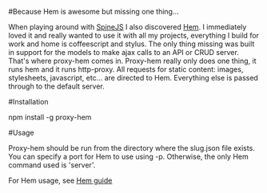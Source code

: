 #Because Hem is awesome but missing one thing...

When playing around with [SpineJS](http://spinejs.com) I also discovered [Hem](https://github.com/maccman/hem).  I immediately loved it and really wanted to use it with all my projects, everything I build for work and home is coffeescript and stylus.  The only thing missing was built in support for the models to make ajax calls to an API or CRUD server.  That's where proxy-hem comes in.  Proxy-hem really only does one thing, it runs hem and it runs http-proxy.  All requests for static content: images, stylesheets, javascript, etc... are directed to Hem.  Everything else is passed through to the default server.

#Installation

npm install -g proxy-hem

#Usage

Proxy-hem should be run from the directory where the slug.json file exists.  You can specify a port for Hem to use using -p.  Otherwise, the only Hem command used is 'server'.

For Hem usage, see [Hem guide](http://spinejs.com/docs/hem)
